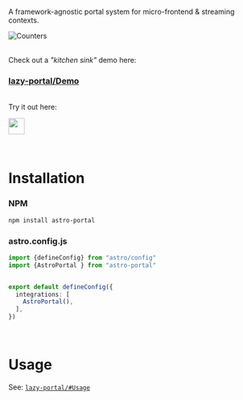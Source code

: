 A framework-agnostic portal system for micro-frontend & streaming contexts.

![Counters](https://user-images.githubusercontent.com/10906415/168481107-909fc126-783d-409e-8dd6-b2ca12cd69d4.jpg)


&nbsp;  
Check out a *"kitchen sink"* demo here:  
### [lazy-portal/Demo](https://github.com/Enteleform/lazy-portal/tree/main/apps/Demo#readme)


&nbsp;  
Try it out here:

<a href="https://stackblitz.com/edit/github-wxgykc?file=src%2Fpages%2Findex.astro">
  <img height="32" src="https://astro.new/open-in-stackblitz.svg"/>
</a>




&nbsp;  
<!--########################################################################-->
# Installation
<!--########################################################################-->

### NPM

```bash
npm install astro-portal
```

### astro.config.js
```ts
import {defineConfig} from "astro/config"
import {AstroPortal } from "astro-portal"


export default defineConfig({
  integrations: [
    AstroPortal(),
  ],
})
```




&nbsp;  
<!--########################################################################-->
# Usage
<!--########################################################################-->

See: [`lazy-portal/#Usage`](https://github.com/Enteleform/lazy-portal/tree/main/packages/lazy-portal#usage)
